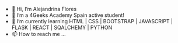 - 👋 Hi, I’m Alejandrina Flores
- 👀 I’m a 4Geeks Academy Spain active student!
- 🌱 I’m currently learning HTML | CSS | BOOTSTRAP | JAVASCRIPT | FLASK | REACT | SQALCHEMY | PYTHON 
- 📫 How to reach me ...

<!---
Alejandrinaflores/Alejandrinaflores is a ✨ special ✨ repository because its `README.md` (this file) appears on your GitHub profile.
You can click the Preview link to take a look at your changes.
--->
